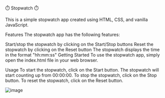 
⏱️ Stopwatch ⏱️ 

This is a simple stopwatch app created using HTML, CSS, and vanilla JavaScript.

Features
The stopwatch app has the following features:

Start/stop the stopwatch by clicking on the Start/Stop buttons
Reset the stopwatch by clicking on the Reset button
The stopwatch displays the time in the format "hh:mm:ss"
Getting Started
To use the stopwatch app, simply open the index.html file in your web browser.

Usage
To start the stopwatch, click on the Start button. The stopwatch will start counting up from 00:00:00. To stop the stopwatch, click on the Stop button. To reset the stopwatch, click on the Reset button.

![image](https://user-images.githubusercontent.com/80666031/222986499-39d1c14b-b651-4551-ac88-64acd3b21211.png)

